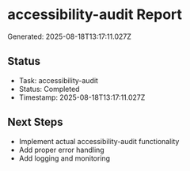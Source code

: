 # accessibility-audit Report

Generated: 2025-08-18T13:17:11.027Z

## Status
- Task: accessibility-audit
- Status: Completed
- Timestamp: 2025-08-18T13:17:11.027Z

## Next Steps
- Implement actual accessibility-audit functionality
- Add proper error handling
- Add logging and monitoring
